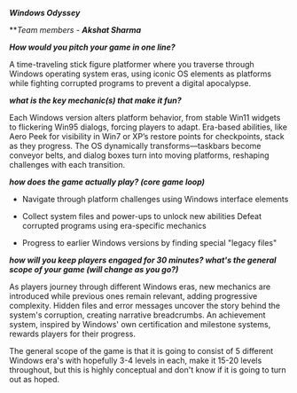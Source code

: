 ***Windows Odyssey***

***Team members* -&nbsp;***Akshat Sharma***

***How would you pitch your game in one line?***

A time-traveling stick figure platformer where you traverse through Windows operating system eras, using iconic OS elements as platforms while fighting corrupted programs to prevent a digital apocalypse.

***what is the key mechanic(s) that make it fun?***

Each Windows version alters platform behavior, from stable Win11 widgets to flickering Win95 dialogs, forcing players to adapt. Era-based abilities, like Aero Peek for visibility in Win7 or XP’s restore points for checkpoints, stack as they progress. The OS dynamically transforms—taskbars become conveyor belts, and dialog boxes turn into moving platforms, reshaping challenges with each transition.

***how does the game actually play? (core game loop)***

- Navigate through platform challenges using Windows interface elements

- Collect system files and power-ups to unlock new abilities
Defeat corrupted programs using era-specific mechanics

- Progress to earlier Windows versions by finding special "legacy files"

***how will you keep players engaged for 30 minutes? what's the general scope of your game (will change as you go?)***

As players journey through different Windows eras, new mechanics are introduced while previous ones remain relevant, adding progressive complexity. Hidden files and error messages uncover the story behind the system's corruption, creating narrative breadcrumbs. An achievement system, inspired by Windows' own certification and milestone systems, rewards players for their progress.

The general scope of the game is that it is going to consist of 5 different Windows era's with hopefully 3-4 levels in each, make it 15-20 levels throughout, but this is highly conceptual and don't know if it is going to turn out as hoped.